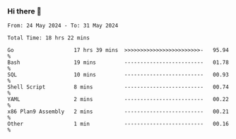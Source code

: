 ### Hi there 👋

<!--
**zhumeme/zhumeme** is a ✨ _special_ ✨ repository because its `README.md` (this file) appears on your GitHub profile.

Here are some ideas to get you started:

- 🔭 I’m currently working on ...
- 🌱 I’m currently learning ...
- 👯 I’m looking to collaborate on ...
- 🤔 I’m looking for help with ...
- 💬 Ask me about ...
- 📫 How to reach me: ...
- 😄 Pronouns: ...
- ⚡ Fun fact: ...
-->

<!--START_SECTION:waka-->

```all_time
From: 24 May 2024 - To: 31 May 2024

Total Time: 18 hrs 22 mins

Go                   17 hrs 39 mins  >>>>>>>>>>>>>>>>>>>>>>>>-   95.94 %
Bash                 19 mins         -------------------------   01.78 %
SQL                  10 mins         -------------------------   00.93 %
Shell Script         8 mins          -------------------------   00.74 %
YAML                 2 mins          -------------------------   00.22 %
x86 Plan9 Assembly   2 mins          -------------------------   00.21 %
Other                1 min           -------------------------   00.16 %
```

<!--END_SECTION:waka-->
